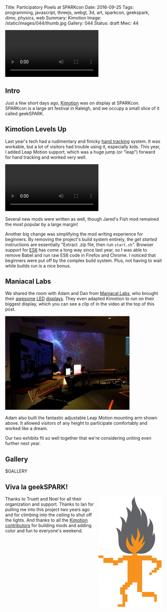 Title: Participatory Pixels at SPARKcon
Date: 2016-09-25
Tags: programming, javascript, threejs, webgl, 3d, art, sparkcon, geekspark, dimo, physics, web
Summary: Kimotion 
Image: /static/images/044/thumb.jpg
Gallery: 044
Status: draft
Mwc: 44

<!--
    GOAL: Convey a sense of being at DiMo 2016.
-->

<video style="margin: 0 auto" controls autoplay>
<source src="/static/videos/044/dimo-2016-draft.webm" />
</video>

## Intro

Just a few short days ago, [Kimotion][kimotion] was on display at SPARKcon.
SPARKcon is a large art festival in Raleigh, and we occupy a small slice of it
called geekSPARK.


## Kimotion Levels Up

Last year's tech had a rudimentary and finicky [hand tracking][ht] system.  It
was workable, but a lot of visitors had trouble using it, especially kids.
This year, I added Leap Motion support, which was a huge jump (or "leap")
forward for hand tracking and worked very well.

<video style="margin: 0 auto" controls autoplay loop>
<source src="/static/videos/044/arm.mp4" />
<source src="/static/videos/044/arm.webm" />
</video>

Several new mods were written as well, though Jared's Fish mod remained the
most popular by a large margin!

Another big change was simplifying the mod writing experience for beginners.
By removing the project's build system entirely, the *get started* instructions
are essentially "Extract .zip file, then run `start.sh`".  Browser support for
[ES6][es6] has come a long way since last year, so I was able to remove Babel
and run raw ES6 code in Firefox and Chrome.  I noticed that beginners were put
off by the complex build system.  Plus, not having to wait while builds run is
a nice bonus.

## Maniacal Labs

We shared the room with Adam and Dan from [Maniacal Labs][ml], who brought
their [awesome][ml1] [LED][ml2] [displays][ml3].  They even adapted Kimotion to
run on their biggest display, which you can see a clip of in the video at the
top of this post.

![Maniacal Labs @ geekSPARK 2016](/static/images/gallery/400x/gallery/044/DSCF1840.jpg)

Adam also built the fantastic adjustable Leap Motion mounting arm shown above.
It allowed visitors of any height to participate comfortably and worked like a
dream.

Our two exhibits fit so well together that we're considering uniting even
further next year.

##

## Gallery

$GALLERY


## Viva la geekSPARK!

<img style="float: right" src="/static/images/044/geekspark.png" alt="geekSPARK logo" />

Thanks to Truett and Noel for all their organization and support.  Thanks to
Ian for pulling me into this project two years ago and for climbing into the
ceiling to shut off the lights.  And thanks to all the [Kimotion
contributors][kc] for building mods and adding color and fun to everyone's
weekend.

<span class="clearfix"></span>

[kimotion]: http://kimotion.xyz
[ml]: http://maniacallabs.com/
[ml1]: http://maniacallabs.com/2016/06/28/jumbo1k-32x32-led-networked-display/
[ml2]: http://maniacallabs.com/WyoManiacalDisplay/
[ml3]: http://maniacallabs.com/2015/09/22/building-the-colossus-led-display/
[redhat]: https://www.redhat.com
[kc]: http://kimotion.xyz/#contributors
[es6]: https://en.wikipedia.org/wiki/ECMAScript#6th_Edition_-_ECMAScript_2015
[ht]: https://vimeo.com/136950949
[lm]: https://www.leapmotion.com
